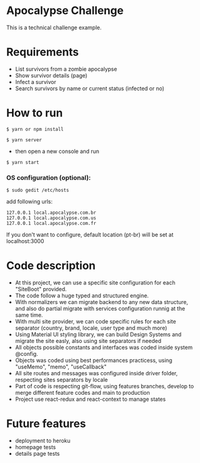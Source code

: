 # Apocalypse Challenge

This is a technical challenge example.

# Requirements

- List survivors from a zombie apocalypse
- Show survivor details (page)
- Infect a survivor
- Search survivors by name or current status (infected or no)

# How to run

```
$ yarn or npm install
```

```
$ yarn server
```

- then open a new console and run

```
$ yarn start
```

### OS configuration (optional):

```
$ sudo gedit /etc/hosts
```

add following urls:

```
127.0.0.1 local.apocalypse.com.br
127.0.0.1 local.apocalypse.com.us
127.0.0.1 local.apocalypse.com.fr
```

If you don't want to configure, default location (pt-br) will be set at localhost:3000

# Code description

- At this project, we can use a specific site configuration for each "SiteBoot" provided.
- The code follow a huge typed and structured engine.
- With normalizers we can migrate backend to any new data structure, and also do partial migrate with services configuration runnig at the same time.
- With multi site provider, we can code specific rules for each site separator (country, brand, locale, user type and much more)
- Using Material UI styling library, we can build Design Systems and migrate the site easly, also using site separators if needed
- All objects possible constants and interfaces was coded inside system @config.
- Objects was coded using best performances practicess, using "useMemo", "memo", "useCallback"
- All site routes and messages was configured inside driver folder, respecting sites separators by locale
- Part of code is respecting git-flow, using features branches, develop to merge different feature codes and main to production
- Project use react-redux and react-context to manage states

# Future features

- deployment to heroku
- homepage tests
- details page tests
